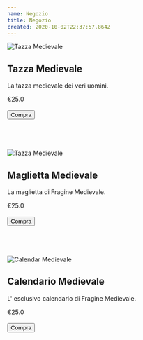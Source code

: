 ```yaml
---
name: Negozio
title: Negozio
created: 2020-10-02T22:37:57.864Z
---
```


<div className="intro">
<div className="">
<div className="box">
<img
src="../media/medieval-shield-mug.jpg"
alt='Tazza Medievale'
className="product__image"
/>
<div className="">
<h2 className="product__name">Tazza Medievale</h2>
<p className=" product__description">La tazza medievale dei veri uomini.</p>
<div className="bottom__products">
<div className="price"> €25.0</div>
<br />
<div id="shiny-shadow">
<button
className="snipcart-add-item"
data-item-id="nextjs_mug"
data-item-name="Tazza Medievale"
data-item-price="25.0"
data-item-image="../media/medieval-shield-mug.jpg"
>
<span>Compra</span>
</button>
</div>
</div>
</div>
<br />
<br /> <br />
<br />
</div>
</div>
<div className="">
<div className="box">
<img
src="../media/happy-tshirt.jpg"
alt='Tazza Medievale'
className="product__image"
/>
<div className="">
<h2 className="product__name">Maglietta Medievale</h2>
<p className=" product__description">La maglietta di Fragine Medievale.</p>
<div className="bottom__products">
<div className="price">€25.0</div>
<br />
<div id="shiny-shadow">
<button
className="snipcart-add-item"
data-item-id="nextjs_shirt"
data-item-name="Maglietta Medievale"
data-item-price="25.0"
data-item-image="../media/happy-tshirt.jpg"
data-item-custom1-name="Scegli Taglia"
data-item-custom1-options="S|M|L|XL"
>
<span>Compra</span>
</button>
</div>
</div>
</div>
<br />
<br /> <br />
<br />
</div>
</div>
<div className="">
<div className="box">
<img
src="../media/calendarmedieval.jpg"
alt='Calendar Medievale'
className="product__image"
/>
<div className="">
<h2 className="product__name">Calendario Medievale</h2>
<p className=" product__description">L' esclusivo calendario di Fragine Medievale.</p>
<div className="bottom__products">
<div className="price">€25.0</div>
<br />
<div id="shiny-shadow">
<button
className="snipcart-add-item"
data-item-id="nextjs_calendar"
data-item-name="Calendario Medievale"
data-item-price="36.0"
data-item-image="../media/calendarmedieval.jpg"
>
<span>Compra</span>
</button>
</div>
</div>
</div>
<br />
<br /> <br />
<br />
</div>
</div>
</div>
